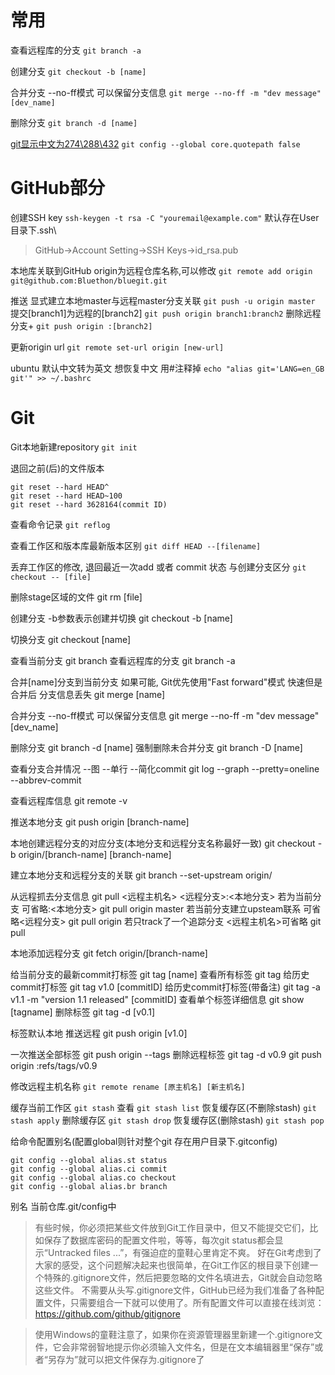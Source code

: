 常用
=====

查看远程库的分支
`git branch -a`

创建分支
`git checkout -b [name]`

合并分支 --no-ff模式 可以保留分支信息
`git merge --no-ff -m "dev message" [dev_name]`

删除分支
`git branch -d [name]`

[git显示中文为274\288\432](https://gist.github.com/vkyii/1079783)
`git config --global core.quotepath false`

GitHub部分
============

创建SSH key
`ssh-keygen -t rsa -C "youremail@example.com"`
默认存在User目录下.ssh\
> GitHub->Account Setting->SSH Keys->id_rsa.pub

本地库关联到GitHub  origin为远程仓库名称,可以修改
`git remote add origin git@github.com:Bluethon/bluegit.git`

推送 显式建立本地master与远程master分支关联
`git push -u origin master`
提交[branch1]为远程的[branch2]
`git push origin branch1:branch2`
删除远程分支+
`git push origin :[branch2]`

更新origin url
`git remote set-url origin [new-url]`

ubuntu 默认中文转为英文 想恢复中文 用#注释掉
`echo "alias git='LANG=en_GB git'" >> ~/.bashrc`

Git
===

Git本地新建repository
`git init`

退回之前(后)的文件版本
```
git reset --hard HEAD^
git reset --hard HEAD~100
git reset --hard 3628164(commit ID)
```

查看命令记录
`git reflog`

查看工作区和版本库最新版本区别
`git diff HEAD --[filename]`

丢弃工作区的修改, 退回最近一次add 或者 commit 状态  与创建分支区分
`git checkout -- [file]`

删除stage区域的文件
git rm [file]

创建分支 -b参数表示创建并切换
git checkout -b [name]

切换分支
git checkout [name]

查看当前分支
git branch
查看远程库的分支
git branch -a

合并[name]分支到当前分支  如果可能, Git优先使用"Fast forward"模式 快速但是合并后 分支信息丢失
git merge [name]

合并分支 --no-ff模式 可以保留分支信息
git merge --no-ff -m "dev message" [dev_name]

删除分支
git branch -d [name]
强制删除未合并分支
git branch -D [name]

查看分支合并情况 --图 --单行 --简化commit
git log --graph --pretty=oneline --abbrev-commit

查看远程库信息
git remote -v

推送本地分支
git push origin [branch-name]

本地创建远程分支的对应分支(本地分支和远程分支名称最好一致)
git checkout -b origin/[branch-name] [branch-name]

建立本地分支和远程分支的关联
git branch --set-upstream origin/<remote-branch> <local-branch>

从远程抓去分支信息
git pull <远程主机名> <远程分支>:<本地分支>
 若为当前分支 可省略:<本地分支>
git pull origin master
 若当前分支建立upsteam联系 可省略<远程分支>
git pull origin
 若只track了一个追踪分支 <远程主机名>可省略
git pull

本地添加远程分支
git fetch origin/[branch-name]

给当前分支的最新commit打标签
git tag [name]
查看所有标签
git tag
给历史commit打标签
git tag v1.0 [commitID]
给历史commit打标签(带备注)
git tag -a v1.1 -m "version 1.1 released" [commitID]
查看单个标签详细信息
git show [tagname]
删除标签
git tag -d [v0.1]

标签默认本地 推送远程
git push origin [v1.0]

一次推送全部标签
git push origin --tags
删除远程标签
git tag -d v0.9
git push origin :refs/tags/v0.9

修改远程主机名称
`git remote rename [原主机名] [新主机名]`

缓存当前工作区
`git stash`
查看
`git stash list`
恢复缓存区(不删除stash)
`git stash apply`
删除缓存区
`git stash drop`
恢复缓存区(删除stash)
`git stash pop`

给命令配置别名(配置global则针对整个git 存在用户目录下.gitconfig)
```
git config --global alias.st status
git config --global alias.ci commit
git config --global alias.co checkout
git config --global alias.br branch
```
别名 当前仓库.git/config中



> 有些时候，你必须把某些文件放到Git工作目录中，但又不能提交它们，比如保存了数据库密码的配置文件啦，等等，每次git status都会显示“Untracked files ...”，有强迫症的童鞋心里肯定不爽。
好在Git考虑到了大家的感受，这个问题解决起来也很简单，在Git工作区的根目录下创建一个特殊的.gitignore文件，然后把要忽略的文件名填进去，Git就会自动忽略这些文件。
不需要从头写.gitignore文件，GitHub已经为我们准备了各种配置文件，只需要组合一下就可以使用了。所有配置文件可以直接在线浏览：https://github.com/github/gitignore

>使用Windows的童鞋注意了，如果你在资源管理器里新建一个.gitignore文件，它会非常弱智地提示你必须输入文件名，但是在文本编辑器里“保存”或者“另存为”就可以把文件保存为.gitignore了
